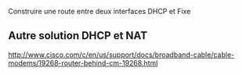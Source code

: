 Construire une route entre deux interfaces DHCP et Fixe

## Autre solution DHCP et NAT
http://www.cisco.com/c/en/us/support/docs/broadband-cable/cable-modems/19268-router-behind-cm-19268.html


